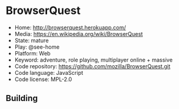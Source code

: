 # BrowserQuest

- Home: http://browserquest.herokuapp.com/
- Media: https://en.wikipedia.org/wiki/BrowserQuest
- State: mature
- Play: @see-home
- Platform: Web
- Keyword: adventure, role playing, multiplayer online + massive
- Code repository: https://github.com/mozilla/BrowserQuest.git
- Code language: JavaScript
- Code license: MPL-2.0

## Building


